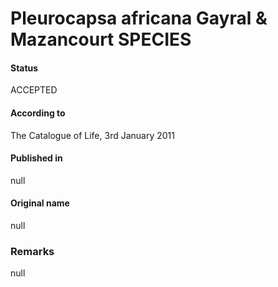 Pleurocapsa africana Gayral & Mazancourt SPECIES
=======

#### Status
ACCEPTED

#### According to
The Catalogue of Life, 3rd January 2011

#### Published in
null

#### Original name
null

### Remarks
null